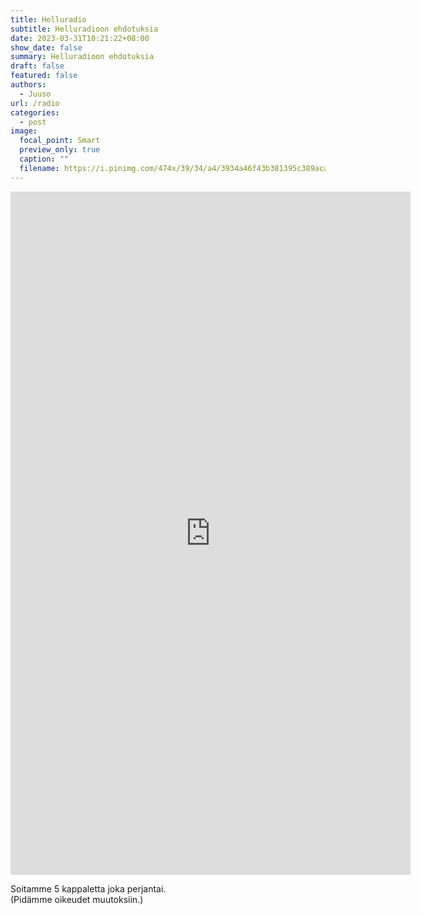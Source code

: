 ```yaml
---
title: Helluradio
subtitle: Helluradioon ehdotuksia
date: 2023-03-31T10:21:22+08:00
show_date: false
summary: Helluradioon ehdotuksia
draft: false
featured: false
authors:
  - Juuso
url: /radio
categories:
  - post
image:
  focal_point: Smart
  preview_only: true
  caption: ""
  filename: https://i.pinimg.com/474x/39/34/a4/3934a46f43b381395c389acaef16609e.jpg
---
```


<iframe src="https://docs.google.com/forms/d/e/1FAIpQLSePlmJnbOvjXIQuFwhoeNNqMQMnPtzMX09-2tpfiAds-8TtKg/viewform?embedded=true" width="640" height="1093" frameborder="0" marginheight="0" marginwidth="0">Ladataan…</iframe>

<br>

Soitamme 5 kappaletta joka perjantai.  
 (Pidämme oikeudet muutoksiin.)
